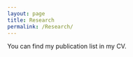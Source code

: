 ```yaml
---
layout: page
title: Research
permalink: /Research/
---
```


You can find my publication list in my CV. 
